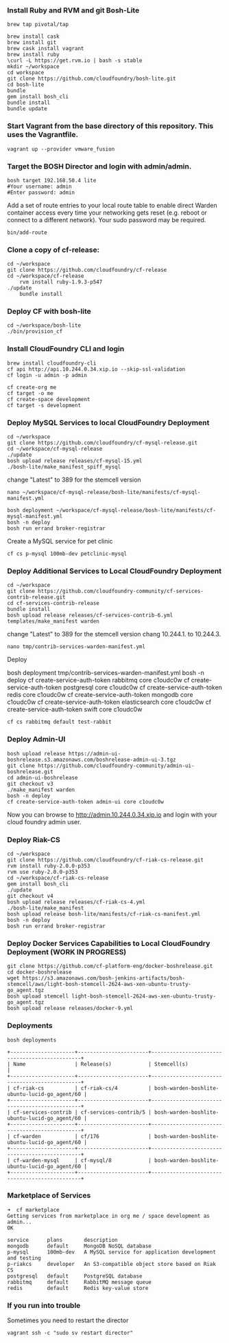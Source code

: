 ### Install Ruby and RVM and git Bosh-Lite
	brew tap pivotal/tap

	brew install cask
	brew install git
	brew cask install vagrant
	brew install ruby
	\curl -L https://get.rvm.io | bash -s stable
	mkdir ~/workspace
	cd workspace
	git clone https://github.com/cloudfoundry/bosh-lite.git
	cd bosh-lite
	bundle
	gem install bosh_cli
	bundle install
	bundle update


### Start Vagrant from the base directory of this repository. This uses the Vagrantfile.


    vagrant up --provider vmware_fusion


### Target the BOSH Director and login with admin/admin.


    bosh target 192.168.50.4 lite
    #Your username: admin
    #Enter password: admin


Add a set of route entries to your local route table to enable direct Warden container access every time your networking gets reset (e.g. reboot or connect to a different network). Your sudo password may be required.


    bin/add-route


### Clone a copy of cf-release:

    cd ~/workspace
    git clone https://github.com/cloudfoundry/cf-release
    cd ~/workspace/cf-release
		rvm install ruby-1.9.3-p547
    ./update
		bundle install


### Deploy CF with bosh-lite

	cd ~/workspace/bosh-lite
	./bin/provision_cf


### Install CloudFoundry CLI and login

	brew install cloudfoundry-cli
	cf api http://api.10.244.0.34.xip.io --skip-ssl-validation
	cf login -u admin -p admin

	cf create-org me
	cf target -o me
	cf create-space development
	cf target -s development

### Deploy MySQL Services to local CloudFoundry Deployment

	cd ~/workspace
	git clone https://github.com/cloudfoundry/cf-mysql-release.git
	cd ~/workspace/cf-mysql-release
	./update
	bosh upload release releases/cf-mysql-15.yml
	./bosh-lite/make_manifest_spiff_mysql

change "Latest" to 389 for the stemcell version

	nano ~/workspace/cf-mysql-release/bosh-lite/manifests/cf-mysql-manifest.yml

	bosh deployment ~/workspace/cf-mysql-release/bosh-lite/manifests/cf-mysql-manifest.yml
	bosh -n deploy
	bosh run errand broker-registrar

Create a MySQL service for pet clinic

	cf cs p-mysql 100mb-dev petclinic-mysql

### Deploy Additional Services to Local CloudFoundry Deployment

	cd ~/workspace
	git clone https://github.com/cloudfoundry-community/cf-services-contrib-release.git
	cd cf-services-contrib-release
	bundle install
	bosh upload release releases/cf-services-contrib-6.yml
	templates/make_manifest warden

change "Latest" to 389 for the stemcell version
chang 10.244.1. to 10.244.3.

	nano tmp/contrib-services-warden-manifest.yml

Deploy
	
  bosh deployment tmp/contrib-services-warden-manifest.yml
	bosh -n deploy
	cf create-service-auth-token rabbitmq core c1oudc0w
	cf create-service-auth-token postgresql core c1oudc0w
	cf create-service-auth-token redis core c1oudc0w
	cf create-service-auth-token mongodb core c1oudc0w
	cf create-service-auth-token elasticsearch core c1oudc0w
	cf create-service-auth-token swift core c1oudc0w

	cf cs rabbitmq default test-rabbit

### Deploy Admin-UI

	bosh upload release https://admin-ui-boshrelease.s3.amazonaws.com/boshrelease-admin-ui-3.tgz
	git clone https://github.com/cloudfoundry-community/admin-ui-boshrelease.git
	cd admin-ui-boshrelease
	git checkout v3
	./make_manifest warden
	bosh -n deploy
	cf create-service-auth-token admin-ui core c1oudc0w

Now you can browse to http://admin.10.244.0.34.xip.io and login with your cloud foundry admin user.

### Deploy Riak-CS
	cd ~/workspace
	git clone https://github.com/cloudfoundry/cf-riak-cs-release.git
	rvm install ruby-2.0.0-p353
	rvm use ruby-2.0.0-p353
	cd ~/workspace/cf-riak-cs-release
	gem install bosh_cli
	./update
	git checkout v4
	bosh upload release releases/cf-riak-cs-4.yml
	./bosh-lite/make_manifest
	bosh upload release bosh-lite/manifests/cf-riak-cs-manifest.yml
	bosh -n deploy
	bosh run errand broker-registrar

### Deploy Docker Services Capabilities to Local CloudFoundry Deployment (WORK IN PROGRESS)

	git clone https://github.com/cf-platform-eng/docker-boshrelease.git
	cd docker-boshrelease
	wget https://s3.amazonaws.com/bosh-jenkins-artifacts/bosh-stemcell/aws/light-bosh-stemcell-2624-aws-xen-ubuntu-trusty-go_agent.tgz
	bosh upload stemcell light-bosh-stemcell-2624-aws-xen-ubuntu-trusty-go_agent.tgz
	bosh upload release releases/docker-9.yml

### Deployments

	bosh deployments

	+---------------------+-----------------------+-----------------------------------------------+
	| Name                | Release(s)            | Stemcell(s)                                   |
	+---------------------+-----------------------+-----------------------------------------------+
	| cf-riak-cs          | cf-riak-cs/4          | bosh-warden-boshlite-ubuntu-lucid-go_agent/60 |
	+---------------------+-----------------------+-----------------------------------------------+
	| cf-services-contrib | cf-services-contrib/5 | bosh-warden-boshlite-ubuntu-lucid-go_agent/60 |
	+---------------------+-----------------------+-----------------------------------------------+
	| cf-warden           | cf/176                | bosh-warden-boshlite-ubuntu-lucid-go_agent/60 |
	+---------------------+-----------------------+-----------------------------------------------+
	| cf-warden-mysql     | cf-mysql/8            | bosh-warden-boshlite-ubuntu-lucid-go_agent/60 |
	+---------------------+-----------------------+-----------------------------------------------+

### Marketplace of Services

	➜  cf marketplace
	Getting services from marketplace in org me / space development as admin...
	OK

	service      plans       description
	mongodb      default     MongoDB NoSQL database
	p-mysql      100mb-dev   A MySQL service for application development and testing
	p-riakcs     developer   An S3-compatible object store based on Riak CS
	postgresql   default     PostgreSQL database
	rabbitmq     default     RabbitMQ message queue
	redis        default     Redis key-value store


### If you run into trouble

Sometimes you need to restart the director

	vagrant ssh -c "sudo sv restart director"
